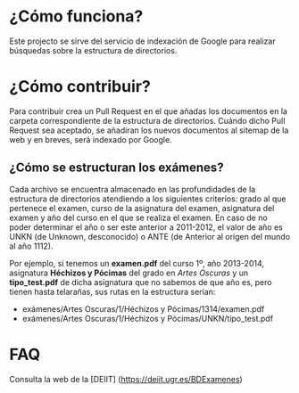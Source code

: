 
# ¿Cómo funciona?

Este projecto se sirve del servicio de indexación de Google para realizar búsquedas sobre la estructura de directorios.

# ¿Cómo contribuir?

Para contribuir crea un Pull Request en el que añadas los documentos en la carpeta correspondiente de la estructura de directorios. Cuándo dicho Pull Request sea aceptado, se añadiran los nuevos documentos al sitemap de la web y en breves, será indexado por Google.

## ¿Cómo se estructuran los exámenes?

Cada archivo se encuentra almacenado en las profundidades de la estructura de directorios atendiendo a los siguientes criterios: grado al que pertenece el examen, curso de la asignatura del examen, asignatura del examen y año del curso en el que se realiza el examen. En caso de no poder determinar el año o ser este anterior a 2011-2012, el valor de año es UNKN (de Unknown, desconocido) o ANTE (de Anterior al origen del mundo al año 1112).

Por ejemplo, si tenemos un **examen.pdf** del curso 1º, año 2013-2014, asignatura **Héchizos y Pócimas** del grado en *Artes Oscuras* y un **tipo_test.pdf** de dicha asígnatura que no sabemos de que año es, pero tienen hasta telarañas, sus rutas en la estructura serían:

- exámenes/Artes Oscuras/1/Héchizos y Pócimas/1314/examen.pdf
- exámenes/Artes Oscuras/1/Héchizos y Pócimas/UNKN/tipo_test.pdf

# FAQ

Consulta la web de la [DEIIT] (https://deiit.ugr.es/BDExamenes)
